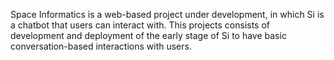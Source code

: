 Space Informatics is a web-based project under development, in which Si is a chatbot that users can interact with.
This projects consists of development and deployment of the early stage of Si to have basic conversation-based interactions with users.
